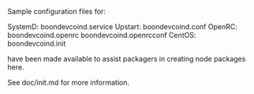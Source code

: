 Sample configuration files for:

SystemD: boondevcoind.service
Upstart: boondevcoind.conf
OpenRC:  boondevcoind.openrc
         boondevcoind.openrcconf
CentOS:  boondevcoind.init

have been made available to assist packagers in creating node packages here.

See doc/init.md for more information.
